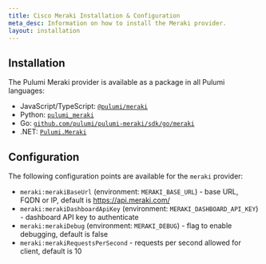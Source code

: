 ```yaml
---
title: Cisco Meraki Installation & Configuration
meta_desc: Information on how to install the Meraki provider.
layout: installation
---
```


## Installation

The Pulumi Meraki provider is available as a package in all Pulumi languages:

* JavaScript/TypeScript: [`@pulumi/meraki`](https://www.npmjs.com/package/@pulumi/meraki)
* Python: [`pulumi_meraki`](https://pypi.org/project/pulumi_meraki/)
* Go: [`github.com/pulumi/pulumi-meraki/sdk/go/meraki`](https://pkg.go.dev/github.com/pulumi/pulumi-meraki/sdk/go/meraki)
* .NET: [`Pulumi.Meraki`](https://www.nuget.org/packages/Pulumi.Meraki)


## Configuration

The following configuration points are available for the `meraki` provider:

- `meraki:merakiBaseUrl` (environment: `MERAKI_BASE_URL`) - base URL, FQDN or IP, default is https://api.meraki.com/
- `meraki:merakiDashboardApiKey` (environment: `MERAKI_DASHBOARD_API_KEY`) - dashboard API key to authenticate
- `meraki:merakiDebug` (environment: `MERAKI_DEBUG`) - flag to enable debugging, default is false
- `meraki:merakiRequestsPerSecond` - requests per second allowed for client, default is 10
